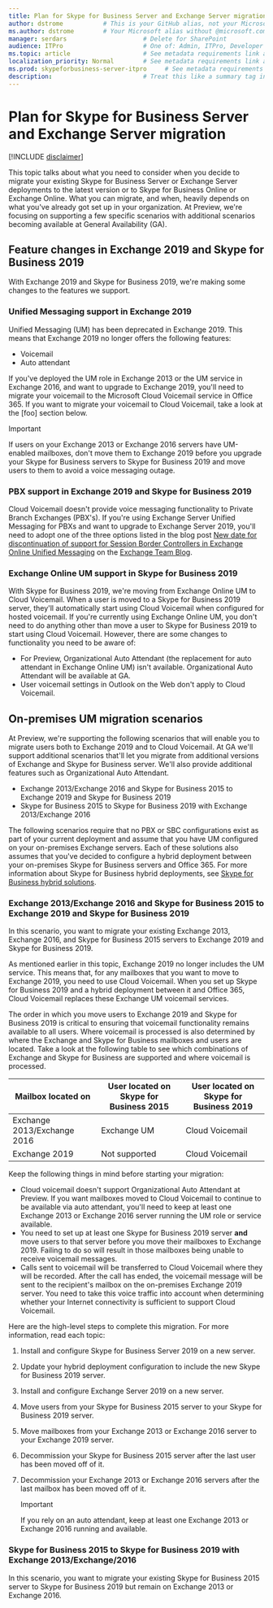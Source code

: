 ```yaml
---
title: Plan for Skype for Business Server and Exchange Server migration       # Very important for SEO. See https://aka.ms/seo-for-writers-cheat-sheet
author: dstrome           # This is your GitHub alias, not your Microsoft alias
ms.author: dstrome        # Your Microsoft alias without @microsoft.com
manager: serdars                     # Delete for SharePoint
audience: ITPro                      # One of: Admin, ITPro, Developer
ms.topic: article                    # See metadata requirements link above for additional allowed values.
localization_priority: Normal        # See metadata requirements link above for allowed values.
ms.prod: skypeforbusiness-server-itpro     # See metadata requirements link above for allowed values.
description:                         # Treat this like a summary tag in DxStudio. It helps with SEO.
---
```


# Plan for Skype for Business Server and Exchange Server migration

[!INCLUDE [disclaimer](../disclaimer.md)]

This topic talks about what you need to consider when you decide to migrate your existing Skype for Business Server or Exchange Server deployments to the latest version or to Skype for Business Online or Exchange Online. What you can migrate, and when, heavily depends on what you've already got set up in your organization. At Preview, we're focusing on supporting a few specific scenarios with additional scenarios becoming available at General Availability (GA).

## Feature changes in Exchange 2019 and Skype for Business 2019

With Exchange 2019 and Skype for Business 2019, we're making some changes to the features we support.

### Unified Messaging support in Exchange 2019

Unified Messaging (UM) has been deprecated in Exchange 2019. This means that Exchange 2019 no longer offers the following features:

- Voicemail
- Auto attendant

If you've deployed the UM role in Exchange 2013 or the UM service in Exchange 2016, and want to upgrade to Exchange 2019, you'll need to migrate your voicemail to the Microsoft Cloud Voicemail service in Office 365. If you want to migrate your voicemail to Cloud Voicemail, take a look at the [foo] section below.
> [!IMPORTANT]
> If users on your Exchange 2013 or Exchange 2016 servers have UM-enabled mailboxes, don't move them to Exchange 2019 before you upgrade your Skype for Business servers to Skype for Business 2019 and move users to them to avoid a voice messaging outage.

### PBX support in Exchange 2019 and Skype for Business 2019

Cloud Voicemail doesn't provide voice messaging functionality to Private Branch Exchanges (PBX's). If you're using Exchange Server Unified Messaging for PBXs and want to upgrade to Exchange Server 2019, you'll need to adopt one of the three options listed in the blog post [New date for discontinuation of support for Session Border Controllers in Exchange Online Unified Messaging](https://blogs.technet.microsoft.com/exchange/2018/04/24/new-date-for-discontinuation-of-support-for-session-border-controllers-in-exchange-online-unified-messaging/) on the [Exchange Team Blog](https://blogs.technet.microsoft.com/exchange/).

### Exchange Online UM support in Skype for Business 2019

With Skype for Business 2019, we're moving from Exchange Online UM to Cloud Voicemail. When a user is moved to a Skype for Business 2019 server, they'll automatically start using Cloud Voicemail when configured for hosted voicemail. If you're currently using Exchange Online UM, you don't need to do anything other than move a user to Skype for Business 2019 to start using Cloud Voicemail. However, there are some changes to functionality you need to be aware of:

- For Preview, Organizational Auto Attendant (the replacement for auto attendant in Exchange Online UM) isn't available. Organizational Auto Attendant will be available at GA.
- User voicemail settings in Outlook on the Web don't apply to Cloud Voicemail.

## On-premises UM migration scenarios

At Preview, we're supporting the following scenarios that will enable you to migrate users both to Exchange 2019 and to Cloud Voicemail. At GA we'll support additional scenarios that'll let you migrate from additional versions of Exchange and Skype for Business server. We'll also provide additional features such as Organizational Auto Attendant.

- Exchange 2013/Exchange 2016 and Skype for Business 2015 to Exchange 2019 and Skype for Business 2019
- Skype for Business 2015 to Skype for Business 2019 with Exchange 2013/Exchange 2016

The following scenarios require that no PBX or SBC configurations exist as part of your current deployment and assume that you have UM configured on your on-premises Exchange servers. Each of these solutions also assumes that you've decided to configure a hybrid deployment between your on-premises Skype for Business servers and Office 365. For more information about Skype for Business hybrid deployments, see [Skype for Business hybrid solutions](hybrid-solutions.md).

### Exchange 2013/Exchange 2016 and Skype for Business 2015 to Exchange 2019 and Skype for Business 2019

In this scenario, you want to migrate your existing Exchange 2013, Exchange 2016, and Skype for Business 2015 servers to Exchange 2019 and Skype for Business 2019.

As mentioned earlier in this topic, Exchange 2019 no longer includes the UM service. This means that, for any mailboxes that you want to move to Exchange 2019, you need to use Cloud Voicemail. When you set up Skype for Business 2019 and a hybrid deployment between it and Office 365, Cloud Voicemail replaces these Exchange UM voicemail services.

The order in which you move users to Exchange 2019 and Skype for Business 2019 is critical to ensuring that voicemail functionality remains available to all users. Where voicemail is processed is also determined by where the Exchange and Skype for Business mailboxes and users are located. Take a look at the following table to see which combinations of Exchange and Skype for Business are supported and where voicemail is processed.

| Mailbox located on             | User located on Skype for Business 2015 | User located on Skype for Business 2019  |
|--------------------------------|-----------------------------------------|------------------------------------------|
| Exchange 2013/Exchange 2016    | Exchange UM                             | Cloud Voicemail                          |
| Exchange 2019                  | Not supported                           | Cloud Voicemail                          |

Keep the following things in mind before starting your migration:

- Cloud voicemail doesn't support Organizational Auto Attendant at Preview. If you want mailboxes moved to Cloud Voicemail to continue to be available via auto attendant, you'll need to keep at least one Exchange 2013 or Exchange 2016 server running the UM role or service available.
- You need to set up at least one Skype for Business 2019 server **and** move users to that server before you move their mailboxes to Exchange 2019. Failing to do so will result in those mailboxes being unable to receive voicemail messages.
- Calls sent to voicemail will be transferred to Cloud Voicemail where they will be recorded. After the call has ended, the voicemail message will be sent to the recipient's mailbox on the on-premises Exchange 2019 server. You need to take this voice traffic into account when determining whether your Internet connectivity is sufficient to support Cloud Voicemail.

Here are the high-level steps to complete this migration. For more information, read each topic:

1. Install and configure Skype for Business Server 2019 on a new server.
2. Update your hybrid deployment configuration to include the new Skype for Business 2019 server.
3. Install and configure Exchange Server 2019 on a new server.
4. Move users from your Skype for Business 2015 server to your Skype for Business 2019 server.
5. Move mailboxes from your Exchange 2013 or Exchange 2016 server to your Exchange 2019 server.
6. Decommission your Skype for Business 2015 server after the last user has been moved off of it.
7. Decommission your Exchange 2013 or Exchange 2016 servers after the last mailbox has been moved off of it.

    > [!IMPORTANT]
    > If you rely on an auto attendant, keep at least one Exchange 2013 or Exchange 2016 running and available.

### Skype for Business 2015 to Skype for Business 2019 with Exchange 2013/Exchange/2016

In this scenario, you want to migrate your existing Skype for Business 2015 server to Skype for Business 2019 but remain on Exchange 2013 or Exchange 2016.

